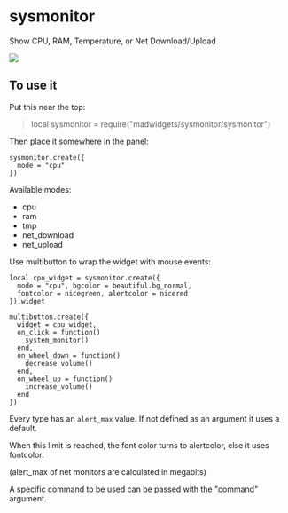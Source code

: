 # sysmonitor

Show CPU, RAM, Temperature, or Net Download/Upload

![](https://i.imgur.com/NJTjgcW.jpg)

## To use it

Put this near the top:
>local sysmonitor = require("madwidgets/sysmonitor/sysmonitor")

Then place it somewhere in the panel:

```
sysmonitor.create({
  mode = "cpu"
})
```

Available modes:

- cpu
- ram
- tmp
- net_download
- net_upload

Use multibutton to wrap the widget with mouse events:

```
local cpu_widget = sysmonitor.create({
  mode = "cpu", bgcolor = beautiful.bg_normal, 
  fontcolor = nicegreen, alertcolor = nicered
}).widget

multibutton.create({
  widget = cpu_widget,
  on_click = function()
    system_monitor()
  end,
  on_wheel_down = function()
    decrease_volume()
  end,
  on_wheel_up = function()
    increase_volume()
  end
})
```

Every type has an `alert_max` value. If not defined as an argument it uses a default.

When this limit is reached, the font color turns to alertcolor, else it uses fontcolor.

(alert_max of net monitors are calculated in megabits)

A specific command to be used can be passed with the "command" argument.